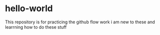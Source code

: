 # hello-world
This repository is for practicing the github flow work
i am new to these and learrning how to do these stuff
